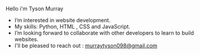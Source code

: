 Hello i'm Tyson Murray
-  I’m interested in website development.
-  My skills:  Python, HTML , CSS and JavaScript.
-  I’m looking forward to collaborate with other developers to learn to build websites. 
-  I'll be pleased to reach out :  murraytyson098@gmail.com 

<!---
Murraytyson/Murraytyson is a ✨ special ✨ repository because its `README.md` (this file) appears on your GitHub profile.
You can click the Preview link to take a look at your changes.
--->
